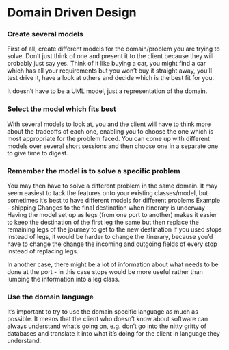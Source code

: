 # Domain Driven Design

### Create several models


First of all, create different models for the domain/problem you are trying to solve. Don’t just think of one and present it to the client because they will probably just say yes.
Think of it like buying a car, you might find a car which has all your requirements but you won’t buy it straight away, you’ll test drive it, have a look at others and decide which is the best fit for you.

It doesn’t have to be a UML model, just a representation of the domain. 

### Select the model which fits best

With several models to look at, you and the client will have to think more about the tradeoffs of each one, enabling you to choose the one which is most appropriate for the problem faced. You can come up with different models over several short sessions and then choose one in a separate one to give time to digest.
 
### Remember the model is to solve a specific problem

You may then have to solve a different problem in the same domain. It may seem easiest to tack the features onto your existing classes/model, but sometimes it’s best to have different models for different problems
Example - shipping
Changes to the final destination when itinerary is underway 
Having the model set up as legs (from one port to another) makes it easier to keep the destination of the first leg the same but then replace the remaining legs of the journey to get to the new destination
If you used stops instead of legs, it would be harder to change the itinerary, because you’d have to change the change the incoming and outgoing fields of every stop instead of replacing legs.

In another case, there might be a lot of information about what needs to be done at the port - in this case stops would be more useful rather than lumping the information into a leg class.


### Use the domain language

It’s important to try to use the domain specific language as much as possible. It means that the client who doesn’t know about software can always understand what’s going on, e.g. don’t go into the nitty gritty of databases and translate it into what it’s doing for the client in language they understand.
